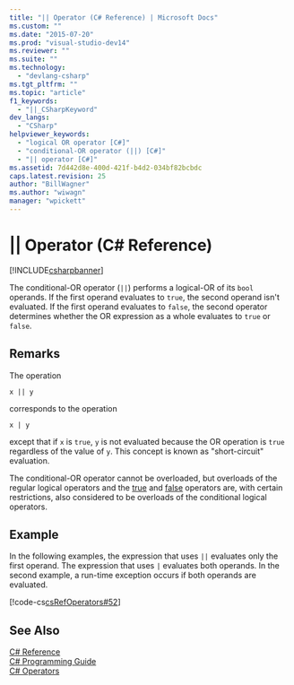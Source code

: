 ```yaml
---
title: "|| Operator (C# Reference) | Microsoft Docs"
ms.custom: ""
ms.date: "2015-07-20"
ms.prod: "visual-studio-dev14"
ms.reviewer: ""
ms.suite: ""
ms.technology: 
  - "devlang-csharp"
ms.tgt_pltfrm: ""
ms.topic: "article"
f1_keywords: 
  - "||_CSharpKeyword"
dev_langs: 
  - "CSharp"
helpviewer_keywords: 
  - "logical OR operator [C#]"
  - "conditional-OR operator (||) [C#]"
  - "|| operator [C#]"
ms.assetid: 7d442d8e-400d-421f-b4d2-034bf82bcbdc
caps.latest.revision: 25
author: "BillWagner"
ms.author: "wiwagn"
manager: "wpickett"
---
```

# || Operator (C# Reference)
[!INCLUDE[csharpbanner](../../../csharp/includes/csharpbanner.md)]

The conditional-OR operator (`||`) performs a logical-OR of its `bool` operands. If the first operand evaluates to `true`, the second operand isn't evaluated. If the first operand evaluates to `false`, the second operator determines whether the OR expression as a whole evaluates to `true` or `false`.  
  
## Remarks  
 The operation  
  
```  
x || y  
```  
  
 corresponds to the operation  
  
```  
x | y  
```  
  
 except that if `x` is `true`, `y` is not evaluated because the OR operation is `true` regardless of the value of `y`. This concept is known as "short-circuit" evaluation.  
  
 The conditional-OR operator cannot be overloaded, but overloads of the regular logical operators and the [true](../../../csharp/language-reference/keywords/true.md) and [false](../../../csharp/language-reference/keywords/false.md) operators are, with certain restrictions, also considered to be overloads of the conditional logical operators.  
  
## Example  
 In the following examples, the expression that uses `||` evaluates only the first operand. The expression that uses `|` evaluates both operands. In the second example, a run-time exception occurs if both operands are evaluated.  
  
 [!code-cs[csRefOperators#52](../../../csharp/language-reference/operators/codesnippet/csharp/csrefOperators/csrefOperators.cs#52)]  
  
## See Also  
 [C# Reference](../../../csharp/language-reference/index.md)   
 [C# Programming Guide](../../../csharp/programming-guide/index.md)   
 [C# Operators](../../../csharp/language-reference/operators/index.md)